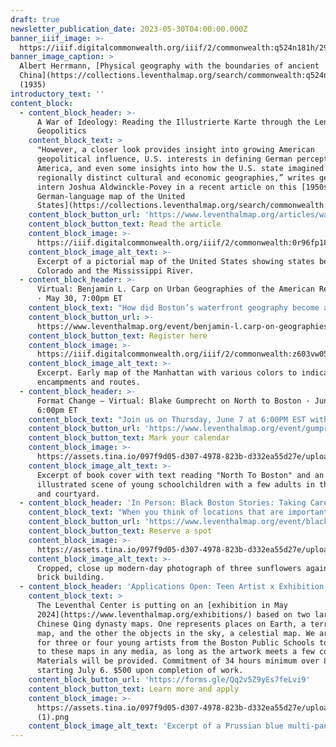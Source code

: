 ```yaml
---
draft: true
newsletter_publication_date: 2023-05-30T04:00:00.000Z
banner_iiif_image: >-
  https://iiif.digitalcommonwealth.org/iiif/2/commonwealth:q524n181h/293,2137,3724,1602/2000,/0/default.jpg
banner_image_caption: >
  Albert Herrmann, [Physical geography with the boundaries of ancient
  China](https://collections.leventhalmap.org/search/commonwealth:q524n1807)
  (1935)
introductory_text: ''
content_block:
  - content_block_header: >-
      A War of Ideology: Reading the Illustrierte Karte through the Lens of
      Geopolitics
    content_block_text: >
      "However, a closer look provides insight into growing American
      geopolitical influence, U.S. interests in defining German perceptions of
      America, and even some insights into how the U.S. state imagined its own
      regionally distinct cultural and economic geographies,” writes geospatial
      intern Joshua Aldwinckle-Povey in a recent article on this [1950s
      German-language map of the United
      States](https://collections.leventhalmap.org/search/commonwealth:0r96fp17t).
    content_block_button_url: 'https://www.leventhalmap.org/articles/war-of-ideology/'
    content_block_button_text: Read the article
    content_block_image: >-
      https://iiif.digitalcommonwealth.org/iiif/2/commonwealth:0r96fp183/2368,996,2764,2927/2000,/0/default.jpg
    content_block_image_alt_text: >-
      Excerpt of a pictorial map of the United States showing states between
      Colorado and the Mississippi River. 
  - content_block_header: >-
      Virtual: Benjamin L. Carp on Urban Geographies of the American Revolution
      · May 30, 7:00pm ET
    content_block_text: "How did Boston’s waterfront geography become a flashpoint for rebellion? How did public gathering spaces in Philadelphia create the context for democratic ideas about mass politics? Can maps help us learn whether New York City was deliberately set on fire in 1776? Join us this Tuesday at 7PM with scholar\_Benjamin L. Carp\_to learn about these and other insights from a historical geographic approach to the Revolutionary period.\n"
    content_block_button_url: >-
      https://www.leventhalmap.org/event/benjamin-l.carp-on-geographies-of-the-revolution/
    content_block_button_text: Register here
    content_block_image: >-
      https://iiif.digitalcommonwealth.org/iiif/2/commonwealth:z603vw05v/6521,7260,1763,1989/,2000/0/default.jpg
    content_block_image_alt_text: >-
      Excerpt. Early map of the Manhattan with various colors to indicate
      encampments and routes.
  - content_block_header: >-
      Format Change — Virtual: Blake Gumprecht on North to Boston · June 7,
      6:00pm ET
    content_block_text: "Join us on Thursday, June 7 at 6:00PM EST with\_Blake Gumprecht\_for a virtual talk on his new book,\_[North to Boston: Life Histories from the Black Great Migration in New England](https://global.oup.com/academic/product/north-to-boston-9780197614440?cc=us\\&lang=en&).\_North to Boston\_traces the history of the Great Migration, when tens of thousands of Black people moved to Boston from the South, and explores its impacts in greater depth through the lives of ten individuals, each the subject of one chapter.\n"
    content_block_button_url: 'https://www.leventhalmap.org/event/gumprecht-author-talk/'
    content_block_button_text: Mark your calendar
    content_block_image: >-
      https://assets.tina.io/097f9d05-d307-4978-823b-d332ea55d27e/uploads/NTBFULLCROP.jpeg
    content_block_image_alt_text: >-
      Excerpt of book cover with text reading "North To Boston" and an
      illustrated scene of young schoolchildren with a few adults in the street
      and courtyard. 
  - content_block_header: 'In Person: Black Boston Stories: Taking Care · June 15, 6:00pm ET'
    content_block_text: "When you think of locations that are important for taking care of residents in Boston’s Black communities, what place or places come to mind? On Thursday, June 15 at 6PM at the\_Grove Hall Branch Library, Apolo Cátala, [OASIS on Ballou](https://www.thecarrotproject.org/wp-content/uploads/2021/03/Oasis_Client_Update_2020.8691901.pdf); Reggie Jean, [Haley House](https://haleyhouse.org/); and Jo-Anna Rorie, [Neighborhood Birth Center](https://neighborhoodbirthcenter.org/) will reflect on taking care in and of Boston’s Black communities and lead a wider conversation with participants. Food will be served starting at 5:30PM.\n"
    content_block_button_url: 'https://www.leventhalmap.org/event/black-boston-stories-taking-care/'
    content_block_button_text: Reserve a spot
    content_block_image: >-
      https://assets.tina.io/097f9d05-d307-4978-823b-d332ea55d27e/uploads/238249978_3be74d2b7b_b.jpeg
    content_block_image_alt_text: >-
      Cropped, close up modern-day photograph of three sunflowers against a
      brick building.
  - content_block_header: 'Applications Open: Teen Artist x Exhibition Contributor'
    content_block_text: >
      The Leventhal Center is putting on an [exhibition in May
      2024](https://www.leventhalmap.org/exhibitions/) based on two large
      Chinese Qing dynasty maps. One represents places on Earth, a terrestrial
      map, and the other the objects in the sky, a celestial map. We are looking
      for three or four young artists from the Boston Public Schools to respond
      to these maps in any media, as long as the artwork meets a few conditions.
      Materials will be provided. Commitment of 34 hours minimum over 8 weeks,
      starting July 6. $500 upon completion of work.
    content_block_button_url: 'https://forms.gle/Qq2v5Z9yEs7feLvi9'
    content_block_button_text: Learn more and apply
    content_block_image: >-
      https://assets.tina.io/097f9d05-d307-4978-823b-d332ea55d27e/uploads/MicrosoftTeams-image
      (1).png
    content_block_image_alt_text: 'Excerpt of a Prussian blue multi-panel map. '
---
```
























